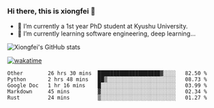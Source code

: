 ### Hi there, this is xiongfei 👋


- 🔭 I’m currently a 1st year PhD student at Kyushu University.
- 🌱 I’m currently learning software engineering, deep learning...

<!--
**Toma62299781/Toma62299781** is a ✨ _special_ ✨ repository because its `README.md` (this file) appears on your GitHub profile.
Here are some ideas to get you started:
-->

![Xiongfei's GitHub stats](https://github-readme-stats.vercel.app/api?username=Toma62299781)


[![wakatime](https://wakatime.com/badge/user/9e8d5516-d162-43e7-9563-87295d455a71.svg)](https://wakatime.com/@9e8d5516-d162-43e7-9563-87295d455a71)

<!--START_SECTION:waka-->
```text
Other        26 hrs 30 mins  ████████████████████▓░░░░   82.50 % 
Python       2 hrs 48 mins   ██▒░░░░░░░░░░░░░░░░░░░░░░   08.73 % 
Google Doc   1 hr 16 mins    █░░░░░░░░░░░░░░░░░░░░░░░░   03.99 % 
Markdown     45 mins         ▓░░░░░░░░░░░░░░░░░░░░░░░░   02.34 % 
Rust         24 mins         ▒░░░░░░░░░░░░░░░░░░░░░░░░   01.27 % 
```
<!--END_SECTION:waka-->

